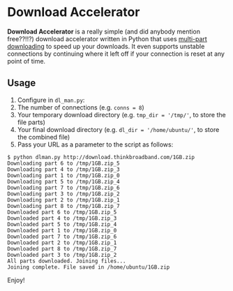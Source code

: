 # Download Accelerator
**Download Accelerator** is a really simple (and did anybody mention free??!!?) download accelerator written in Python that uses [multi-part downloading](https://www.quora.com/How-does-IDM-internet-download-manager-work) to speed up your downloads. It even supports unstable connections by continuing where it left off if your connection is reset at any point of time.

## Usage
1. Configure in `dl_man.py`:
  1. The number of connections (e.g. `conns = 8`)
  2. Your temporary download directory (e.g. `tmp_dir = '/tmp/'`, to store the file parts)
  3. Your final download directory (e.g. `dl_dir = '/home/ubuntu/'`, to store the combined file)
2. Pass your URL as a parameter to the script as follows:
```
$ python dlman.py http://download.thinkbroadband.com/1GB.zip
Downloading part 6 to /tmp/1GB.zip_5
Downloading part 4 to /tmp/1GB.zip_3
Downloading part 1 to /tmp/1GB.zip_0
Downloading part 5 to /tmp/1GB.zip_4
Downloading part 7 to /tmp/1GB.zip_6
Downloading part 3 to /tmp/1GB.zip_2
Downloading part 2 to /tmp/1GB.zip_1
Downloading part 8 to /tmp/1GB.zip_7
Downloaded part 6 to /tmp/1GB.zip_5
Downloaded part 4 to /tmp/1GB.zip_3
Downloaded part 5 to /tmp/1GB.zip_4
Downloaded part 1 to /tmp/1GB.zip_0
Downloaded part 7 to /tmp/1GB.zip_6
Downloaded part 2 to /tmp/1GB.zip_1
Downloaded part 8 to /tmp/1GB.zip_7
Downloaded part 3 to /tmp/1GB.zip_2
All parts downloaded. Joining files...
Joining complete. File saved in /home/ubuntu/1GB.zip
```

Enjoy!
